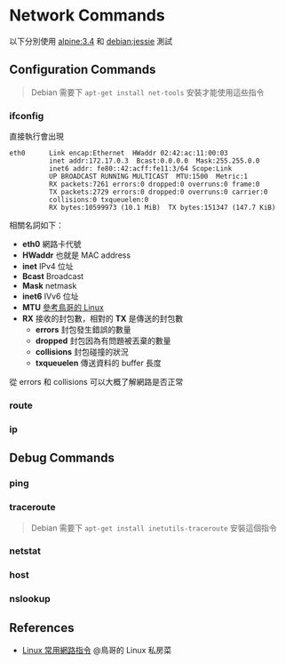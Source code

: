 Network Commands
================

以下分別使用 [alpine:3.4](https://hub.docker.com/_/alpine/) 和 [debian:jessie](https://hub.docker.com/_/debian/) 測試

Configuration Commands
----------------------

> Debian 需要下 `apt-get install net-tools` 安裝才能使用這些指令

### ifconfig

直接執行會出現

    eth0      Link encap:Ethernet  HWaddr 02:42:ac:11:00:03
              inet addr:172.17.0.3  Bcast:0.0.0.0  Mask:255.255.0.0
              inet6 addr: fe80::42:acff:fe11:3/64 Scope:Link
              UP BROADCAST RUNNING MULTICAST  MTU:1500  Metric:1
              RX packets:7261 errors:0 dropped:0 overruns:0 frame:0
              TX packets:2729 errors:0 dropped:0 overruns:0 carrier:0
              collisions:0 txqueuelen:0
              RX bytes:10599973 (10.1 MiB)  TX bytes:151347 (147.7 KiB)

相關名詞如下：

* **eth0** 網路卡代號
* **HWaddr** 也就是 MAC address
* **inet** IPv4 位址
* **Bcast** Broadcast
* **Mask** netmask
* **inet6** IVv6 位址
* **MTU** [參考鳥哥的 Linux](http://linux.vbird.org/linux_server/0110network_basic.php#tcpip_link_mtu)
* **RX** 接收的封包數，相對的 **TX** 是傳送的封包數
  * **errors** 封包發生錯誤的數量
  * **dropped** 封包因為有問題被丟棄的數量
  * **collisions** 封包碰撞的狀況
  * **txqueuelen** 傳送資料的 buffer 長度

從 errors 和 collisions 可以大概了解網路是否正常

### route
### ip

Debug Commands
--------------

### ping
### traceroute

> Debian 需要下 `apt-get install inetutils-traceroute` 安裝這個指令

### netstat
### host
### nslookup

References
----------

* [Linux 常用網路指令](http://linux.vbird.org/linux_server/0140networkcommand.php) @鳥哥的 Linux 私房菜
